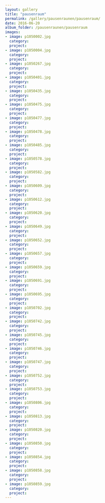 ```yaml
---
layout: gallery
title: "pausenraum"
permalink: /gallery/pausenraunen/pausenraum/
date: 2016-06-20
album_folder: /pausenraunen/pausenraum
images:
- image: p1050002.jpg
  category: 
  project: 
- image: p1050004.jpg
  category: 
  project: 
- image: p1050267.jpg
  category: 
  project: 
- image: p1050401.jpg
  category: 
  project: 
- image: p1050435.jpg
  category: 
  project: 
- image: p1050475.jpg
  category: 
  project: 
- image: p1050477.jpg
  category: 
  project: 
- image: p1050478.jpg
  category: 
  project: 
- image: p1050485.jpg
  category: 
  project: 
- image: p1050578.jpg
  category: 
  project: 
- image: p1050582.jpg
  category: 
  project: 
- image: p1050609.jpg
  category: 
  project: 
- image: p1050612.jpg
  category: 
  project: 
- image: p1050620.jpg
  category: 
  project: 
- image: p1050649.jpg
  category: 
  project: 
- image: p1050652.jpg
  category: 
  project: 
- image: p1050657.jpg
  category: 
  project: 
- image: p1050659.jpg
  category: 
  project: 
- image: p1050691.jpg
  category: 
  project: 
- image: p1050695.jpg
  category: 
  project: 
- image: p1050702.jpg
  category: 
  project: 
- image: p1050742.jpg
  category: 
  project: 
- image: p1050745.jpg
  category: 
  project: 
- image: p1050746.jpg
  category: 
  project: 
- image: p1050747.jpg
  category: 
  project: 
- image: p1050752.jpg
  category: 
  project: 
- image: p1050753.jpg
  category: 
  project: 
- image: p1050806.jpg
  category: 
  project: 
- image: p1050813.jpg
  category: 
  project: 
- image: p1050820.jpg
  category: 
  project: 
- image: p1050850.jpg
  category: 
  project: 
- image: p1050854.jpg
  category: 
  project: 
- image: p1050858.jpg
  category: 
  project: 
- image: p1050859.jpg
  category: 
  project: 
---
```

